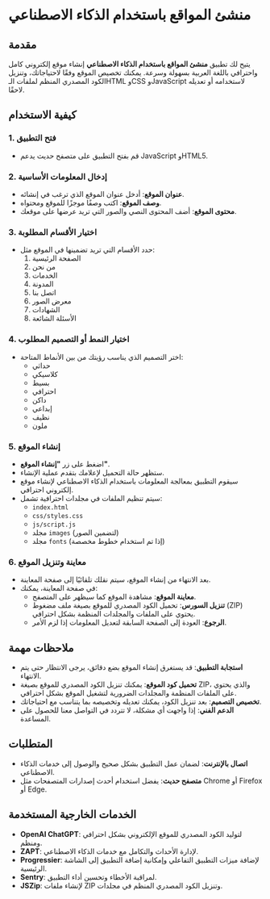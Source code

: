 # منشئ المواقع باستخدام الذكاء الاصطناعي

## مقدمة

يتيح لك تطبيق **منشئ المواقع باستخدام الذكاء الاصطناعي** إنشاء موقع إلكتروني كامل واحترافي باللغة العربية بسهولة وسرعة. يمكنك تخصيص الموقع وفقًا لاحتياجاتك، وتنزيل الكود المصدري المنظم لملفات الـHTML وCSS وJavaScript لاستخدامه أو تعديله لاحقًا.

## كيفية الاستخدام

### 1. فتح التطبيق

- قم بفتح التطبيق على متصفح حديث يدعم JavaScript وHTML5.

### 2. إدخال المعلومات الأساسية

- **عنوان الموقع**: أدخل عنوان الموقع الذي ترغب في إنشائه.
- **وصف الموقع**: اكتب وصفًا موجزًا للموقع ومحتواه.
- **محتوى الموقع**: أضف المحتوى النصي والصور التي تريد عرضها على موقعك.

### 3. اختيار الأقسام المطلوبة

- حدد الأقسام التي تريد تضمينها في الموقع مثل:
  1. الصفحة الرئيسية
  2. من نحن
  3. الخدمات
  4. المدونة
  5. اتصل بنا
  6. معرض الصور
  7. الشهادات
  8. الأسئلة الشائعة

### 4. اختيار النمط أو التصميم المطلوب

- اختر التصميم الذي يناسب رؤيتك من بين الأنماط المتاحة:
  - حداثي
  - كلاسيكي
  - بسيط
  - احترافي
  - داكن
  - إبداعي
  - نظيف
  - ملون

### 5. إنشاء الموقع

- اضغط على زر **"إنشاء الموقع"**.
- ستظهر حالة التحميل لإعلامك بتقدم عملية الإنشاء.
- سيقوم التطبيق بمعالجة المعلومات باستخدام الذكاء الاصطناعي لإنشاء موقع إلكتروني احترافي.
- سيتم تنظيم الملفات في مجلدات احترافية تشمل:
  - `index.html`
  - `css/styles.css`
  - `js/script.js`
  - مجلد `images` (لتضمين الصور)
  - مجلد `fonts` (إذا تم استخدام خطوط مخصصة)

### 6. معاينة وتنزيل الموقع

- بعد الانتهاء من إنشاء الموقع، سيتم نقلك تلقائيًا إلى صفحة المعاينة.
- في صفحة المعاينة، يمكنك:
  - **معاينة الموقع**: مشاهدة الموقع كما سيظهر على المتصفح.
  - **تنزيل السورس**: تحميل الكود المصدري للموقع بصيغة ملف مضغوط (ZIP) يحتوي على الملفات والمجلدات المنظمة بشكل احترافي.
  - **الرجوع**: العودة إلى الصفحة السابقة لتعديل المعلومات إذا لزم الأمر.

## ملاحظات مهمة

- **استجابة التطبيق**: قد يستغرق إنشاء الموقع بضع دقائق، يرجى الانتظار حتى يتم الانتهاء.
- **تحميل كود الموقع**: يمكنك تنزيل الكود المصدري للموقع بصيغة ZIP، والذي يحتوي على الملفات المنظمة والمجلدات الضرورية لتشغيل الموقع بشكل احترافي.
- **تخصيص التصميم**: بعد تنزيل الكود، يمكنك تعديله وتخصيصه بما يتناسب مع احتياجاتك.
- **الدعم الفني**: إذا واجهت أي مشكلة، لا تتردد في التواصل معنا للحصول على المساعدة.

## المتطلبات

- **اتصال بالإنترنت**: لضمان عمل التطبيق بشكل صحيح والوصول إلى خدمات الذكاء الاصطناعي.
- **متصفح حديث**: يفضل استخدام أحدث إصدارات المتصفحات مثل Chrome أو Firefox أو Edge.

## الخدمات الخارجية المستخدمة

- **OpenAI ChatGPT**: لتوليد الكود المصدري للموقع الإلكتروني بشكل احترافي ومنظم.
- **ZAPT**: لإدارة الأحداث والتكامل مع خدمات الذكاء الاصطناعي.
- **Progressier**: لإضافة ميزات التطبيق التفاعلي وإمكانية إضافة التطبيق إلى الشاشة الرئيسية.
- **Sentry**: لمراقبة الأخطاء وتحسين أداء التطبيق.
- **JSZip**: لإنشاء ملفات ZIP وتنزيل الكود المصدري المنظم في مجلدات.
